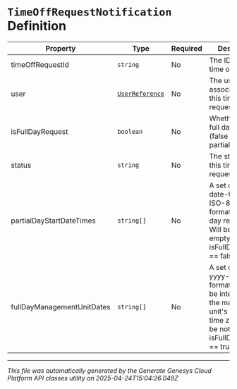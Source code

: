 # `TimeOffRequestNotification` Definition

| Property | Type | Required | Description |
|----------|------|----------|-------------|
| timeOffRequestId | `string` | No | The ID of this time off request |
| user | [`UserReference`](userreference-definition.md) | No | The user associated with this time off request |
| isFullDayRequest | `boolean` | No | Whether this is a full day request (false means partial day) |
| status | `string` | No | The status of this time off request |
| partialDayStartDateTimes | `string[]` | No | A set of start date-times in ISO-8601 format for partial day requests.  Will be not empty if isFullDayRequest == false |
| fullDayManagementUnitDates | `string[]` | No | A set of dates in yyyy-MM-dd format.  Should be interpreted in the management unit's configured time zone.  Will be not empty if isFullDayRequest == true |

---

*This file was automatically generated by the Generate Genesys Cloud Platform API classes utility on 2025-04-24T15:04:26.049Z*